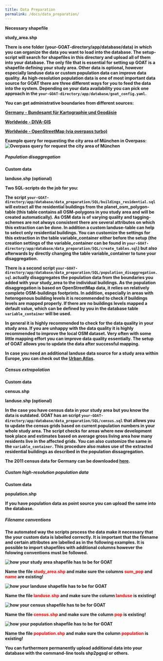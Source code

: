 ```yaml
---
title: Data Preparation
permalink: /docs/data_preparation/
---
```



<b>Necessary shapefile<b>

study_area.shp

There is one folder (your-GOAT-directory/app/database/data) in which you can organize the data you want to load into the database. 
The setup-script will search for shapefiles in this directory and upload all of them into your database. The only file that is essential for setting up GOAT is a shapefile defining your study area. Other data is optional, however especially landuse data or custom population data can improve data quality.
As high-resolution population data is one of most important data source for GOAT there are three different ways for you to feed the data into the system. Depending on your data availability you can pick one approach in the `your-GOAT-directory/app/database/goat_config.yaml`.

You can get administrative boundaries from different sources:

[Germany - Bundesamt für Kartographie und Geodäsie](https://gdz.bkg.bund.de/index.php/default/digitale-geodaten/verwaltungsgebiete.html?___store=default)

[Worldwide - DIVA-GIS](https://www.diva-gis.org/gdata)

[Worldwide - OpenStreetMap (via overpass turbo)](https://overpass-turbo.eu/) 

Example query for requesting the city area of München in Overpass:
<img class="img-responsive" src="../../img/overpass-query.png" alt="Overpass query for request the city area of München" title="Overpass query for request the city area of München">


##### Population disaggregation

<b>Custom data<b>

landuse.shp (optional)

Two SQL-scripts do the job for you:

The script `your-GOAT-directory/app/database/data_preparation/SQL/buildings_residential.sql` will extract all the residential buildings from the planet_osm_polygon-table (this table contains all OSM-polygons in you study area and will be created automatically). As OSM data is of varying quality and tagging-schemes are not always consistent there are several attributes on which this extraction can be done. In addition a custom landuse-table can help to select only residential buildings. You can customize the settings for this extraction in the table variable_container either before the setup (the creation settings of the variable_container can be found in `your-GOAT-directory/app/database/data_preparation/SQL/create_tables.sql`) but also afterwards by directly changing the table variable_container to tune your disaggregation. 

There is a second script `your-GOAT-directory/app/database/data_preparation/SQL/population_disaggregation.sql` actually disaggregates the population data from the boundaries you added with your study_area to the individual buildings. As the population disaggregation is based on OpenStreetMap data, it relies on relatively complete OSM-buildings footprints. In addition, especially in areas with heterogenous building levels it is recommended to check if buildings levels are mapped properly. If there are no buildings levels mapped a default value, which can be defined by you in the database table `variable_container` will be used. 

In general it is highly recommended to check for the data quality in your study area. If you are unhappy with the data quality it is highly recommended to improve the local OSM dataset. Very often with some little mapping effort you can improve data quality essentially. The setup of GOAT allows you to update the data after successful mapping. 

In case you need an additional landuse data source for a study area within Europe, you can check out the [Urban Atlas](https://land.copernicus.eu/local/urban-atlas/urban-atlas-2018).


##### Census extrapolation 

<b>Custom data<b>

census.shp

landuse.shp (optional)

In the case you have census data in your study area but you know the data is outdated. GOAT has an script `your-GOAT-directory/app/database/data_preparation/SQL/census.sql` that allows you to update the census grids based on current population numbers in your whole study area. The script checks for areas where new development took place and estimates based on average gross living area how many residents live in the affected grids. You can also customize the same in the `variable_container`. This procedure also makes use of the extracted residential buildings as described in the population dissagregation.

The 2011 census data for Germany can be downloaded [here](https://www.zensus2011.de/DE/Home/Aktuelles/DemografischeGrunddaten.html).

##### Custom high-resolution population data 

<b>Custom data<b>

population.shp

If you have population data as point source you can upload the same into the database.


##### Filename conventions

The automated way the scripts process the data make it necessary that the your custom data is labelled correctly. It is important that the filename and certain attributes are labelled as in the following examples. It is possible to import shapefiles with additional columns however the folowing conventions must be followed.

<img class="img-responsive" src="../../img/shapefile_study_area.png" alt="how your study area shapefile has to be for GOAT" title="Shapefile study area">

<b>Name the file <font color="red">study_area.shp</font> and make sure the columns <font color="red">sum_pop</font> and <font color="red">name</font> are existing!<b>

<img class="img-responsive" src="../../img/shapefile_landuse.png" alt="how your landuse shapefile has to be for GOAT" title="Shapefile landuse">

<b>Name the file <font color="red">landuse.shp</font> and make sure the column <font color="red">landuse</font> is existing!<b>

<img class="img-responsive" src="../../img/shapefile_census.png" alt="how your census shapefile has to be for GOAT" title="Shapefile census">

<b>Name the file <font color="red">census.shp</font> and make sure the column <font color="red">pop</font> is existing!<b>

<img class="img-responsive" src="../../img/shapefile_population.png" alt="how your population shapefile has to be for GOAT" title="Shapefile population">

<b>Name the file <font color="red">population.shp</font> and make sure the column <font color="red">population</font> is existing!<b>


You can furthermore permanently upload additional data into your database with the command-line tools shp2pgsql or others.

